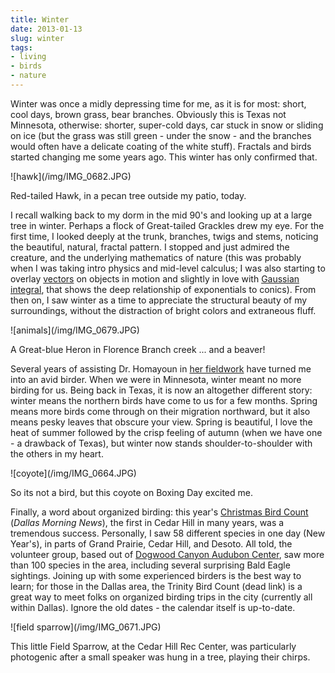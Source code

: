 ```yaml
---
title: Winter
date: 2013-01-13
slug: winter
tags:
- living
- birds
- nature
---
```


Winter was once a midly depressing time for me, as it is for most: short, cool
days, brown grass, bear branches. Obviously this is Texas not Minnesota,
otherwise: shorter, super-cold days, car stuck in snow or sliding on ice (but
the grass was still green - under the snow - and the branches  would often have
a delicate coating of the white stuff). Fractals and birds started changing me
some years ago. This winter has only confirmed that.

<div class="image">
![hawk](/img/IMG_0682.JPG)

Red-tailed Hawk, in a pecan tree outside my patio, today.
</div>

<!-- truncate -->

I recall walking back to my dorm in the mid 90's and looking up at a large tree
in winter. Perhaps a flock of Great-tailed Grackles drew my eye. For the first
time, I looked deeply at the trunk, branches, twigs and stems, noticing the
beautiful, natural, fractal pattern. I stopped and just admired the creature,
and the underlying mathematics of nature (this was probably when I was taking
intro physics and mid-level calculus; I was also starting to overlay [vectors](https://en.wikipedia.org/wiki/Euclidean_vector#Physics) on
objects in motion and slightly in love with [Gaussian integral](https://en.wikipedia.org/wiki/Gaussian_integral),
that shows the deep relationship of exponentials to conics). From then on, I saw
winter as a time to appreciate the structural beauty of my surroundings, without
the distraction of bright colors and extraneous fluff.

<div class="image">
![animals](/img/IMG_0679.JPG)

A Great-blue Heron in Florence Branch creek ... and a beaver!
</div>

Several years of assisting Dr. Homayoun in [her fieldwork](https://www.ibamonitoring.org/) have
turned me into an avid birder. When we were in Minnesota, winter meant no more
birding for us. Being back in Texas, it is now an altogether different story:
winter means the northern birds have come to us for a few months. Spring means
more birds come through on their migration northward, but it also means pesky
leaves that obscure your view. Spring is  beautiful, I love the heat of summer
followed by the crisp feeling of autumn (when we have one - a drawback of
Texas), but winter now stands shoulder-to-shoulder  with the others in my heart.

<div class="image">
![coyote](/img/IMG_0664.JPG)

So its not a bird, but this coyote on Boxing Day excited me.
</div>

Finally, a word about organized birding: this year's [Christmas
Bird Count](https://www.dallasnews.com/lifestyles/home-and-gardening/headlines/20121226-tweet-this-its-time-for-audubons-annual-bird-count-in-dallas.ece?ssimg=835004) (_Dallas Morning News_), the first in Cedar Hill in many years,
was a tremendous success.   Personally, I saw 58 different species in one day
(New Year's), in parts of Grand Prairie, Cedar Hill, and Desoto. All told, the
volunteer group, based out of [Dogwood
Canyon Audubon Center](http://dogwoodcanyon.audubon.org), saw more than 100 species in the area, including
several surprising Bald Eagle sightings. Joining up with some experienced
birders is the best way to learn; for those in the Dallas area, the Trinity Bird Count (dead link) is a great way to
meet folks on organized birding trips in the city (currently all within Dallas).
Ignore the old dates - the calendar itself is up-to-date.

<div class="image">
![field sparrow](/img/IMG_0671.JPG)

This little Field Sparrow, at the Cedar Hill Rec Center, was particularly photogenic after
a small speaker was hung in a tree, playing their chirps.
</div>
